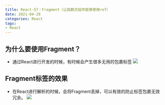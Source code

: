 ```yaml
---
title: React-57：Fragment（让函数式组件能够使用ref）
date: 2021-04-29
categories: React
tags: 
- React
---
```

## 为什么要使用Fragment？
* 通过React进行开发的时候，有时候会产生很多无用的包裹标签
![](https://img-blog.csdnimg.cn/img_convert/ffd296bfb4a806ce1087a1b783835692.png)

## Fragment标签的效果
* 在React进行解析的时候，会将Fragment丢掉，可以有效的防止标签包裹无效冗余。
![](https://img-blog.csdnimg.cn/img_convert/c085d08d6d2bf123e87af299db915e01.png)